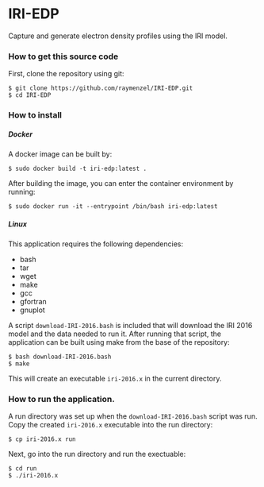# IRI-EDP
Capture and generate electron density profiles using the IRI model.

### How to get this source code
First, clone the repository using git:

```
$ git clone https://github.com/raymenzel/IRI-EDP.git
$ cd IRI-EDP
```

### How to install

##### Docker
A docker image can be built by:

```
$ sudo docker build -t iri-edp:latest .
```

After building the image, you can enter the container environment by running:

```
$ sudo docker run -it --entrypoint /bin/bash iri-edp:latest
```

##### Linux
This application requires the following dependencies:
- bash
- tar
- wget
- make
- gcc
- gfortran
- gnuplot

A script `download-IRI-2016.bash` is included that will download the IRI 2016
model and the data needed to run it.  After running that script, the application
can be built using make from the base of the repository:

```
$ bash download-IRI-2016.bash
$ make
```

This will create an executable `iri-2016.x` in the current directory.

### How to run the application.
A run directory was set up when the `download-IRI-2016.bash` script was run.
Copy the created `iri-2016.x` executable into the run directory:

```
$ cp iri-2016.x run
```
Next, go into the run directory and run the exectuable:

```
$ cd run
$ ./iri-2016.x
```
